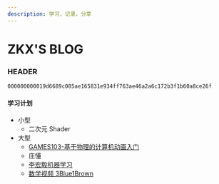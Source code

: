 ```yaml
---
description: 学习，记录，分享
---
```


# ZKX'S BLOG

### HEADER

`000000000019d6689c085ae165831e934ff763ae46a2a6c172b3f1b60a8ce26f`

#### 学习计划

* 小型
  * 二次元 Shader
* 大型
  * [GAMES103-基于物理的计算机动画入门](https://www.bilibili.com/video/BV12Q4y1S73g)
  * 庄懂
  * [李宏毅机器学习](https://www.bilibili.com/video/BV1JE411g7XF)
  * [数学视频 3Blue1Brown](https://space.bilibili.com/88461692/)
